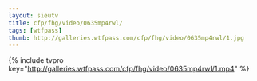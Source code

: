 ```yaml
--- 
layout: sieutv
title: cfp/fhg/video/0635mp4rwl/
tags: [wtfpass]
thumb: http://galleries.wtfpass.com/cfp/fhg/video/0635mp4rwl/1.jpg
---
```

{% include tvpro key="http://galleries.wtfpass.com/cfp/fhg/video/0635mp4rwl/1.mp4" %} 
